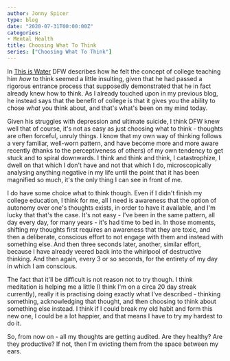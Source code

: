 ```yaml
---
author: Jonny Spicer
type: blog
date: "2020-07-31T00:00:00Z"
categories:
- Mental Health
title: Choosing What To Think
series: ["Choosing What To Think"]
---
```

In [This is Water](/blog/this-is-water) DFW describes how he felt the concept of
college teaching him *how* to think seemed a little insulting, given that he had passed a rigorous entrance process
that supposedly demonstrated that he in fact already knew how to think. As I already touched upon in my previous
blog, he instead says that the benefit of college is that it gives you the ability to chose *what* you think about,
and that's what's been on my mind today.

Given his struggles with depression and ultimate suicide, I think DFW knew well that of course, it's not as easy as
just choosing what to think - thoughts are often forceful, unruly things. I know that my own way of thinking follows
a very familiar, well-worn pattern, and have become more and more aware recently (thanks to the perceptiveness of
others) of my own tendency to get stuck and to spiral downwards. I think and think and think, I catastrophize, I
dwell on that which I don't have and not that which I do, microscopically analysing anything negative in my life
until the point that it has been magnified so much, it's the only thing I can see in front of me.

I do have some choice what to think though. Even if I didn't finish my college education, I think for me, all I need is
awareness that the option of autonomy over one's thoughts exists, in order to have it available, and I'm lucky that
that's the case. It's not easy - I've been in the same pattern, all day every day, for many years - it's had time to
bed in. In those moments, shifting my thoughts first requires an awareness that they are toxic, and then a deliberate,
conscious effort to not engage with them and instead with something else. And then three seconds later, another, similar
effort, because I have already veered back into the whirlpool of destructive thinking. And then again, every 3 or so
seconds, for the entirety of my day in which I am conscious.

The fact that it'll be difficult is not reason not to try though. I think meditation is helping me a little (I think
I'm on a circa 20 day streak currently), really it is practising doing exactly what I've described - thinking something,
acknowledging that thought, and then choosing to think about something else instead. I think if I could break my old
habit and form this new one, I could be a lot happier, and that means I have to try my hardest to do it.

So, from now on - all my thoughts are getting audited. Are they healthy? Are they productive? If not, then I'm evicting
them from the space between my ears.
